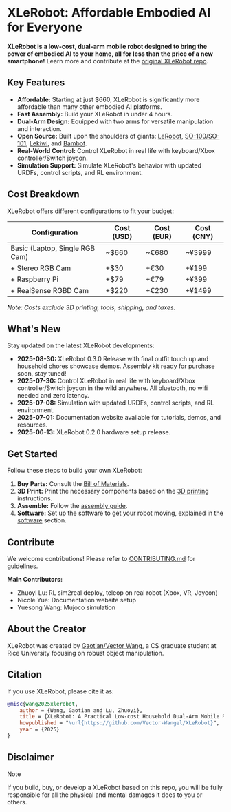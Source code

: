 # XLeRobot: Affordable Embodied AI for Everyone

**XLeRobot is a low-cost, dual-arm mobile robot designed to bring the power of embodied AI to your home, all for less than the price of a new smartphone!**  Learn more and contribute at the [original XLeRobot repo](https://github.com/Vector-Wangel/XLeRobot).

## Key Features

*   **Affordable:** Starting at just \$660, XLeRobot is significantly more affordable than many other embodied AI platforms.
*   **Fast Assembly:** Build your XLeRobot in under 4 hours.
*   **Dual-Arm Design:** Equipped with two arms for versatile manipulation and interaction.
*   **Open Source:** Built upon the shoulders of giants: [LeRobot](https://github.com/huggingface/lerobot), [SO-100/SO-101](https://github.com/TheRobotStudio/SO-ARM100), [Lekiwi](https://github.com/SIGRobotics-UIUC/LeKiwi), and [Bambot](https://github.com/timqian/bambot).
*   **Real-World Control:** Control XLeRobot in real life with keyboard/Xbox controller/Switch joycon.
*   **Simulation Support:** Simulate XLeRobot's behavior with updated URDFs, control scripts, and RL environment.

## Cost Breakdown

XLeRobot offers different configurations to fit your budget:

| Configuration | Cost (USD) | Cost (EUR) | Cost (CNY) |
|---------------|------------|------------|------------|
| Basic (Laptop, Single RGB Cam)    | ~$660      | ~€680      | ~¥3999      |
| + Stereo RGB Cam     | +$30       | +€30       | +¥199       |
| + Raspberry Pi      | +$79       | +€79       | +¥399       |
| + RealSense RGBD Cam | +$220      | +€230      | +¥1499      |

*Note: Costs exclude 3D printing, tools, shipping, and taxes.*

## What's New

Stay updated on the latest XLeRobot developments:

*   **2025-08-30:** XLeRobot 0.3.0 Release with final outfit touch up and household chores showcase demos. Assembly kit ready for purchase soon, stay tuned!
*   **2025-07-30:** Control XLeRobot in real life with keyboard/Xbox controller/Switch joycon in the wild anywhere. All bluetooth, no wifi needed and zero latency.
*   **2025-07-08:** Simulation with updated URDFs, control scripts, and RL environment.
*   **2025-07-01:** Documentation website available for tutorials, demos, and resources.
*   **2025-06-13:** XLeRobot 0.2.0 hardware setup release.

## Get Started

Follow these steps to build your own XLeRobot:

1.  **Buy Parts:**  Consult the [Bill of Materials](https://xlerobot.readthedocs.io/en/latest/hardware/getting_started/material.html).
2.  **3D Print:**  Print the necessary components based on the [3D printing](https://xlerobot.readthedocs.io/en/latest/hardware/getting_started/3d.html) instructions.
3.  **Assemble:**  Follow the [assembly guide](https://xlerobot.readthedocs.io/en/latest/hardware/getting_started/assemble.html).
4.  **Software:** Set up the software to get your robot moving, explained in the [software](https://xlerobot.readthedocs.io/en/latest/software/index.html) section.

## Contribute

We welcome contributions!  Please refer to [CONTRIBUTING.md](CONTRIBUTING.md) for guidelines.

**Main Contributors:**

*   Zhuoyi Lu: RL sim2real deploy, teleop on real robot (Xbox, VR, Joycon)
*   Nicole Yue: Documentation website setup
*   Yuesong Wang: Mujoco simulation

## About the Creator

XLeRobot was created by [Gaotian/Vector Wang](https://vector-wangel.github.io/), a CS graduate student at Rice University focusing on robust object manipulation.

## Citation

If you use XLeRobot, please cite it as:

```bibtex
@misc{wang2025xlerobot,
    author = {Wang, Gaotian and Lu, Zhuoyi},
    title = {XLeRobot: A Practical Low-cost Household Dual-Arm Mobile Robot Design for General Manipulation},
    howpublished = "\url{https://github.com/Vector-Wangel/XLeRobot}",
    year = {2025}
}
```

## Disclaimer

> [!NOTE]
> If you build, buy, or develop a XLeRobot based on this repo, you will be fully responsible for all the physical and mental damages it does to you or others.